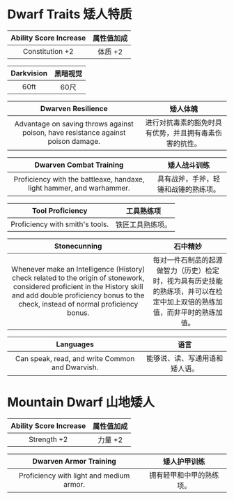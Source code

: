 # Dwarf Traits 矮人特质
|Ability Score Increase|属性值加成|
|:-:|:-:|
|Constitution +2|体质 +2|

|Darkvision|黑暗视觉|
|:-:|:-:|
|60ft|60尺|

|Dwarven Resilience|矮人体魄|
|:-:|:-:|
|Advantage on saving throws against poison, have resistance against poison damage.|进行对抗毒素的豁免时具有优势，并且拥有毒素伤害的抗性。|

|Dwarven Combat Training|矮人战斗训练|
|:-:|:-:|
|Proficiency with the battleaxe, handaxe, light hammer, and warhammer.|具有战斧，手斧，轻锤和战锤的熟练项。|

|Tool Proficiency|工具熟练项|
|:-:|:-:|
|Proficiency with smith's tools.|铁匠工具熟练项。|

|Stonecunning|石中精妙|
|:-:|:-:|
|Whenever make an Intelligence (History) check related to the origin of stonework, considered proficient in the History skill and add double proficiency bonus to the check, instead of normal proficiency bonus.|每对一件石制品的起源做智力（历史）检定时，视为具有历史技能的熟练项，并可以在检定中加上双倍的熟练加值，而非平时的熟练加值。|

|Languages|语言|
|:-:|:-:|
|Can speak, read, and write Common and Dwarvish.|能够说、读、写通用语和矮人语。|

# Mountain Dwarf 山地矮人
|Ability Score Increase|属性值加成|
|:-:|:-:|
|Strength +2|力量 +2|

|Dwarven Armor Training|矮人护甲训练|
|:-:|:-:|
|Proficiency with light and medium armor.|拥有轻甲和中甲的熟练项。|